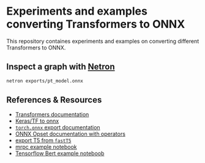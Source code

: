 # Experiments and examples converting Transformers to ONNX

This repository containes experiments and examples on converting different Transformers to ONNX. 

## Inspect a graph with [Netron](https://github.com/lutzroeder/Netron)

```bash
netron exports/pt_model.onnx
```

## References & Resources

* [Transformers documentation](https://huggingface.co/docs/transformers/serialization)
* [Keras/TF to onnx](https://github.com/onnx/tensorflow-onnx)
* [`torch.onnx` export documentation](https://pytorch.org/docs/stable/onnx.html)
* [ONNX Opset documentation with operators](https://github.com/onnx/onnx/blob/master/docs/Operators.md)
* [export T5 from `fastT5`](https://github.com/Ki6an/fastT5/blob/8dda859086af631a10ad210a5f1afdec64d49616/fastT5/onnx_exporter.py#L45)
* [mrpc example notebook](https://github.com/philschmid/transformers-inference-experiments/blob/main/onnx/simple_mrpc_example.ipynb)
* [Tensorflow Bert example noteboob](https://github.com/onnx/tensorflow-onnx/blob/master/tutorials/huggingface-bert.ipynb)